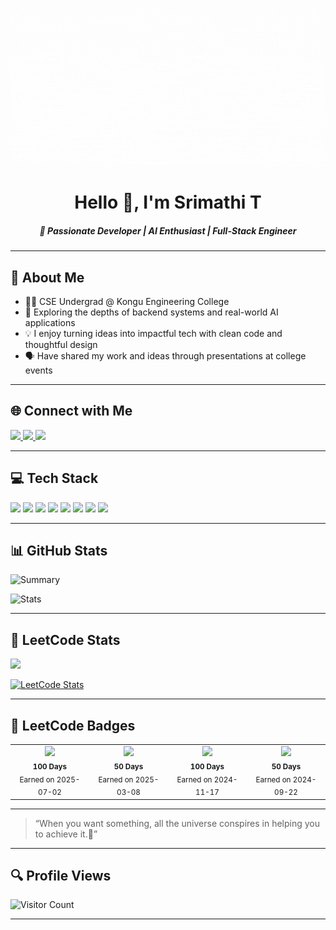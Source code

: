 ![Intro](Hello.gif)
<h1 align="center">Hello 👋, I'm Srimathi T</h1>
<h5 align="center">🚀 Passionate Developer | AI Enthusiast | Full-Stack Engineer</h5>

---

## 📌 About Me

- 👩‍💻 CSE Undergrad @ Kongu Engineering College  
- 🌱 Exploring the depths of backend systems and real-world AI applications  
- 💡 I enjoy turning ideas into impactful tech with clean code and thoughtful design  
- 🗣️ Have shared my work and ideas through presentations at college events  

---

## 🌐 Connect with Me

<p align="left">
  <a href="https://www.linkedin.com/in/srimathi-thiruvelmani-5a77b531b/" target="_blank">
    <img src="https://img.shields.io/badge/LinkedIn-0A66C2?style=for-the-badge&logo=linkedin&logoColor=white"/>
  </a>
  <a href="mailto:srimathithiruvelmani@gmail.com" target="_blank">
    <img src="https://img.shields.io/badge/Gmail-D14836?style=for-the-badge&logo=gmail&logoColor=white"/>
  </a>
  <a href="https://leetcode.com/Srimathi_T/" target="_blank">
    <img src="https://img.shields.io/badge/LeetCode-FFA116?style=for-the-badge&logo=leetcode&logoColor=black"/>
  </a>
</p>

---

## 💻 Tech Stack

<p align="left">
  <img src="https://img.shields.io/badge/HTML5-E34F26?style=for-the-badge&logo=html5&logoColor=white"/>
  <img src="https://img.shields.io/badge/CSS3-1572B6?style=for-the-badge&logo=css3&logoColor=white"/>
  <img src="https://img.shields.io/badge/JavaScript-F7DF1E?style=for-the-badge&logo=javascript&logoColor=black"/>
  <img src="https://img.shields.io/badge/MongoDB-4EA94B?style=for-the-badge&logo=mongodb&logoColor=white"/>
  <img src="https://img.shields.io/badge/Express.js-404D59?style=for-the-badge"/>
  <img src="https://img.shields.io/badge/React-61DAFB?style=for-the-badge&logo=react&logoColor=black"/>
  <img src="https://img.shields.io/badge/Node.js-339933?style=for-the-badge&logo=node.js&logoColor=white"/>
  <img src="https://img.shields.io/badge/Figma-0AC97F?style=for-the-badge&logo=figma&logoColor=white"/>
</p>

---

## 📊 GitHub Stats

![Summary](https://github-profile-summary-cards.vercel.app/api/cards/profile-details?username=SRIMATHI-T&theme=tokyonight)

![Stats](https://github-profile-summary-cards.vercel.app/api/cards/stats?username=SRIMATHI-T&theme=tokyonight)


---


## 🧩 LeetCode Stats

<p align="left">
  <a href="https://leetcode.com/u/T_Srimathi/">
    <img src="https://img.shields.io/badge/LeetCode-T__Srimathi-orange?style=for-the-badge&logo=leetcode&logoColor=white"/>
  </a>
</p>

[![LeetCode Stats](https://leetcard.jacoblin.cool/T_Srimathi?theme=dark&font=Karma&ext=heatmap)](https://leetcode.com/u/T_Srimathi/)

---

## 🏅 LeetCode Badges

<table align="center">
  <tr>
    <td align="center">
      <img src="https://assets.leetcode.com/static_assets/others/25100.gif" width="100"/><br/>
      <sub><strong>100 Days</strong><br/>Earned on 2025-07-02</sub>
    </td>
    <td align="center">
      <img src="https://assets.leetcode.com/static_assets/others/2550.gif" width="100"/><br/>
      <sub><strong>50 Days</strong><br/>Earned on 2025-03-08</sub>
    </td>
    <td align="center">
      <img src="https://assets.leetcode.com/static_assets/marketing/2024-100-new.gif" width="100"/><br/>
      <sub><strong>100 Days</strong><br/>Earned on 2024-11-17</sub>
    </td>
    <td align="center">
      <img src="https://assets.leetcode.com/static_assets/marketing/2024-50.gif" width="100"/><br/>
      <sub><strong>50 Days</strong><br/>Earned on 2024-09-22</sub>
    </td>
  </tr>
</table>

---


> “When you want something, all the universe conspires in helping you to achieve it.🦋”  

---
## 🔍 Profile Views  
![Visitor Count](https://komarev.com/ghpvc/?username=SRIMATHI-T&color=blue)

---



